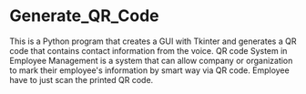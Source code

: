 # Generate_QR_Code
This is a Python program that creates a GUI with Tkinter and generates a QR code that contains contact information from the voice.
QR code System in Employee Management is a system that can allow company or organization to mark their employee's information by smart way via QR code. 
Employee have to just scan the printed QR code.
